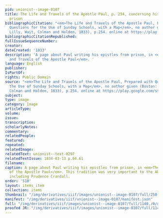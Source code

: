 ```yaml
---
pid: unionist--image-0107
title: The Life and Travels of the Apostle Paul, p. 254, concerning his epistles from
  prison
bibliographicCitation: "<em>The Life and Travels of the Apostle Paul, Prepared with
  Questions for the Use of Sunday Schools, with a Map</em>, no author given (Boston:
  Lilly, Wait, Colman and Holden, 1833), p.254. online at https://play.google.com/store/books/details?id=AzwAAAAAYAAJ&rdid=book-AzwAAAAAYAAJ&rdot=1"
bibliographicCitationRepublished: 
fullIssueSequenceNumber: 
creator: 
dateCreated: '1833'
description: 'A page about Paul writing his epistles from prison, in <em>The Life
  and Travels of the Apostle Paul</em>. '
language: English
publisher: 
IsPartOf: 
rights: Public Domain
source: "<em>The Life and Travels of the Apostle Paul, Prepared with Questions for
  the Use of Sunday Schools, with a Map</em>, no author given (Boston: Lilly, Wait,
  Colman and Holden, 1833), p.254. online at https://play.google.com/store/books/details?id=AzwAAAAAYAAJ&rdid=book-AzwAAAAAYAAJ&rdot=1"
subject: 
type: image
category: Image
articleType: 
volume: 
issue: 
transcription: 
scholarlyNotes: 
commentary: 
relatedPeople: 
featured: 
repeated: 
relatedImage: 
relatedText: unionist--text-0297
relatedTextIssue: 1834-03-13 p.04.61
filename: 
caption: A page about Paul writing his epistles from prison, in <em>The Life and Travels
  of the Apostle Paul</em>. This tradition was very important to the Abolitionists,
  including Prudence Crandall.
order: '518'
layout: items_item
collection: items
thumbnail: "/img/derivatives/iiif/images/unionist--image-0107/full/250,/0/default.jpg"
manifest: "/img/derivatives/iiif/unionist--image-0107/manifest.json"
full: "/img/derivatives/iiif/images/unionist--image-0107/full/1140,/0/default.jpg"
proofed JR: "/img/derivatives/iiif/images/unionist--image-0107/full/1140,/0/default.jpg"
---
```

